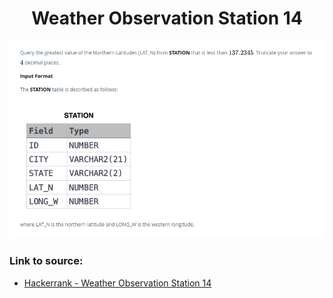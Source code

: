 <h1 align="center">Weather Observation Station 14</h1>

![alt text](https://github.com/matthew01lokiet/Github-repos-images/blob/main/Other/SQL/weather_observation_station_14.png)

### Link to source: 
- <a href="https://www.hackerrank.com/challenges/weather-observation-station-14/problem">Hackerrank - Weather Observation Station 14</a>

